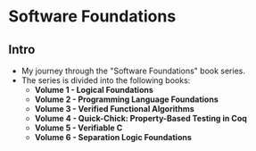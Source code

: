 # Software Foundations

## Intro
* My journey through the "Software Foundations" book series.
* The series is divided into the following books:
  * __Volume 1 - Logical Foundations__
  * __Volume 2 - Programming Language Foundations__
  * __Volume 3 - Verified Functional Algorithms__
  * __Volume 4 - Quick-Chick: Property-Based Testing in Coq__
  * __Volume 5 - Verifiable C__
  * __Volume 6 - Separation Logic Foundations__